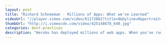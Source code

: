 ```yaml
--- 
layout: post
title: "Richard Schneeman - Millions of Apps: What we've Learned"
videoUrl: "//player.vimeo.com/video/61172062?title=0&byline=0&portrait=0"
thumbUrl: "http://i.vimeocdn.com/video/425148678_640.jpg"
categories: best-practices
description: "Heroku has deployed millions of web apps. When you've run that many applications, it's hard not to notice when frameworks and developers do things wrong, and when they do them right. We've taken a look at the most common patterns and boiled down the best of our advice in to 12 simple factors that can help you build your next app to be stable, successful, and scaleable. After this talk you'll walk away with in depth knowledge of web framework design patterns and practical examples of how to improve your application code."
---
```

